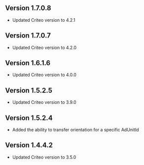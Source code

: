 ## Version 1.7.0.8
* Updated Criteo version to 4.2.1

## Version 1.7.0.7
* Updated Criteo version to 4.2.0

## Version 1.6.1.6
* Updated Criteo version to 4.0.0

## Version 1.5.2.5
* Updated Criteo version to 3.9.0

## Version 1.5.2.4
* Added the ability to transfer orientation for a specific AdUnitId

## Version 1.4.4.2
* Updated Criteo version to 3.5.0